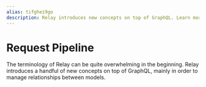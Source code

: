 ```yaml
---
alias: tifghei9go
description: Relay introduces new concepts on top of GraphQL. Learn more about terms like connections, edges and nodes in Relay and see a pagination example.
---
```


# Request Pipeline

The terminology of Relay can be quite overwhelming in the beginning. Relay introduces a handful of new concepts on top of GraphQL, mainly in order to manage relationships between models.

